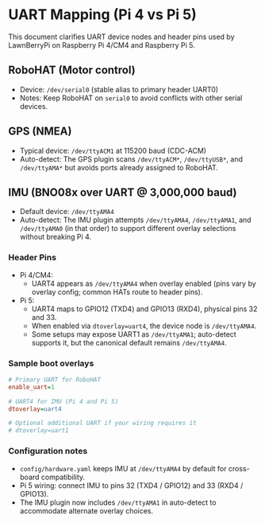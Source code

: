# UART Mapping (Pi 4 vs Pi 5)

This document clarifies UART device nodes and header pins used by LawnBerryPi on Raspberry Pi 4/CM4 and Raspberry Pi 5.

## RoboHAT (Motor control)
- Device: `/dev/serial0` (stable alias to primary header UART0)
- Notes: Keep RoboHAT on `serial0` to avoid conflicts with other serial devices.

## GPS (NMEA)
- Typical device: `/dev/ttyACM1` at 115200 baud (CDC-ACM)
- Auto-detect: The GPS plugin scans `/dev/ttyACM*`, `/dev/ttyUSB*`, and `/dev/ttyAMA*` but avoids ports already assigned to RoboHAT.

## IMU (BNO08x over UART @ 3,000,000 baud)
- Default device: `/dev/ttyAMA4`
- Auto-detect: The IMU plugin attempts `/dev/ttyAMA4`, `/dev/ttyAMA1`, and `/dev/ttyAMA0` (in that order) to support different overlay selections without breaking Pi 4.

### Header Pins
- Pi 4/CM4:
  - UART4 appears as `/dev/ttyAMA4` when overlay enabled (pins vary by overlay config; common HATs route to header pins).
- Pi 5:
  - UART4 maps to GPIO12 (TXD4) and GPIO13 (RXD4), physical pins 32 and 33.
  - When enabled via `dtoverlay=uart4`, the device node is `/dev/ttyAMA4`.
  - Some setups may expose UART1 as `/dev/ttyAMA1`; auto-detect supports it, but the canonical default remains `/dev/ttyAMA4`.

### Sample boot overlays
```ini
# Primary UART for RoboHAT
enable_uart=1

# UART4 for IMU (Pi 4 and Pi 5)
dtoverlay=uart4

# Optional additional UART if your wiring requires it
# dtoverlay=uart1
```

### Configuration notes
- `config/hardware.yaml` keeps IMU at `/dev/ttyAMA4` by default for cross-board compatibility.
- Pi 5 wiring: connect IMU to pins 32 (TXD4 / GPIO12) and 33 (RXD4 / GPIO13).
- The IMU plugin now includes `/dev/ttyAMA1` in auto-detect to accommodate alternate overlay choices.
